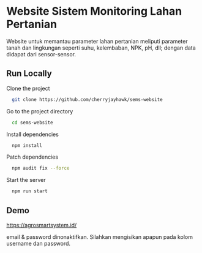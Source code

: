 
# Website Sistem Monitoring Lahan Pertanian

Website untuk memantau parameter lahan pertanian meliputi parameter tanah dan lingkungan seperti suhu, kelembaban, NPK, pH, dll; dengan data didapat dari sensor-sensor. 


## Run Locally

Clone the project

```bash
  git clone https://github.com/cherryjayhawk/sems-website
```

Go to the project directory

```bash
  cd sems-website
```

Install dependencies

```bash
  npm install
```
Patch dependencies

```bash
  npm audit fix --force
```

Start the server

```bash
  npm run start
```


## Demo

https://agrosmartsystem.id/

email & password dinonaktifkan. Silahkan mengisikan apapun pada kolom username dan password.

